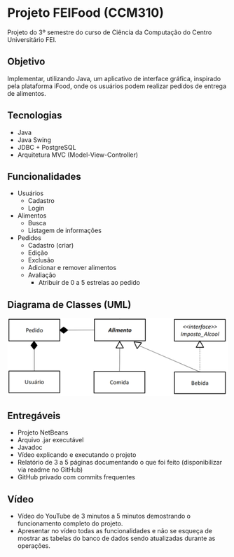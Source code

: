 # Projeto FEIFood (CCM310)

Projeto do 3º semestre do curso de Ciência da Computação do Centro Universitário FEI.

## Objetivo

Implementar, utilizando Java, um aplicativo de interface gráfica, inspirado pela plataforma iFood, onde os usuários podem realizar pedidos de entrega de alimentos.

## Tecnologias

- Java
- Java Swing
- JDBC + PostgreSQL
- Arquitetura MVC (Model-View-Controller)

## Funcionalidades

- Usuários 
  - Cadastro
  - Login
- Alimentos
  - Busca
  - Listagem de informações
- Pedidos
  - Cadastro (criar)
  - Edição
  - Exclusão
  - Adicionar e remover alimentos
  - Avaliação
    - Atribuir de 0 a 5 estrelas ao pedido

## Diagrama de Classes (UML)

![Diagrama De Classes](DiagramaDeClasses.png)

## Entregáveis

- Projeto NetBeans
- Arquivo .jar executável
- Javadoc
- Vídeo explicando e executando o projeto
- Relatório de 3 a 5 páginas documentando o que foi feito (disponibilizar via
readme no GitHub)
- GitHub privado com commits frequentes

## Vídeo
- Vídeo do YouTube de 3 minutos a 5 minutos demostrando o funcionamento completo do projeto.
- Apresentar no vídeo todas as funcionalidades e não se esqueça de mostrar as tabelas do banco de dados sendo atualizadas durante as operações.
